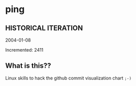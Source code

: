 # ping

## HISTORICAL ITERATION
2004-01-08

Incremented: 2411

## What is this?? 
Linux skills to hack the github commit visualization chart `;-)`
